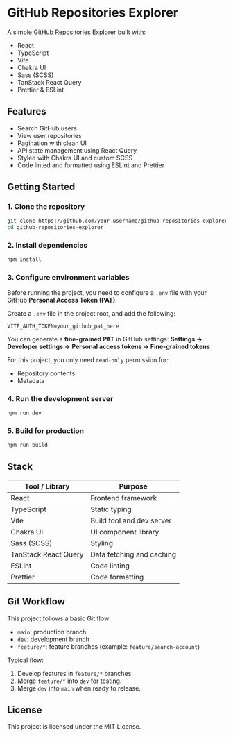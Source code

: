 # GitHub Repositories Explorer

A simple GitHub Repositories Explorer built with:

* React
* TypeScript
* Vite
* Chakra UI
* Sass (SCSS)
* TanStack React Query
* Prettier & ESLint

## Features

* Search GitHub users
* View user repositories
* Pagination with clean UI
* API state management using React Query
* Styled with Chakra UI and custom SCSS
* Code linted and formatted using ESLint and Prettier

## Getting Started

### 1. Clone the repository

```bash
git clone https://github.com/your-username/github-repositories-explorer.git
cd github-repositories-explorer
```

### 2. Install dependencies

```bash
npm install
```

### 3. Configure environment variables

Before running the project, you need to configure a `.env` file with your GitHub **Personal Access Token (PAT)**.

Create a `.env` file in the project root, and add the following:

```env
VITE_AUTH_TOKEN=your_github_pat_here
```

You can generate a **fine-grained PAT** in GitHub settings:
**Settings → Developer settings → Personal access tokens → Fine-grained tokens**

For this project, you only need `read-only` permission for:

* Repository contents
* Metadata

### 4. Run the development server

```bash
npm run dev
```

### 5. Build for production

```bash
npm run build
```

## Stack

| Tool / Library       | Purpose                   |
| -------------------- | ------------------------- |
| React                | Frontend framework        |
| TypeScript           | Static typing             |
| Vite                 | Build tool and dev server |
| Chakra UI            | UI component library      |
| Sass (SCSS)          | Styling                   |
| TanStack React Query | Data fetching and caching |
| ESLint               | Code linting              |
| Prettier             | Code formatting           |

## Git Workflow

This project follows a basic Git flow:

* `main`: production branch
* `dev`: development branch
* `feature/*`: feature branches (example: `feature/search-account`)

Typical flow:

1. Develop features in `feature/*` branches.
2. Merge `feature/*` into `dev` for testing.
3. Merge `dev` into `main` when ready to release.

## License

This project is licensed under the MIT License.
